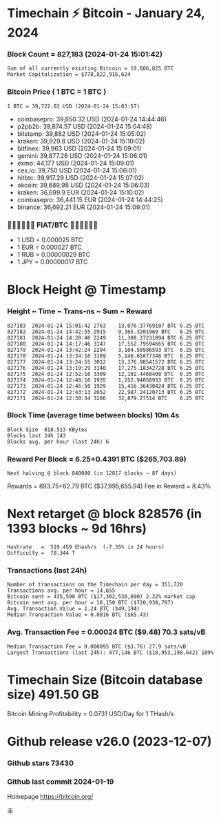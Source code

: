 #  Timechain ⚡ ₿itcoin - January 24, 2024
### Block Count = 827,183 (2024-01-24 15:01:42)
    Sum of all currently existing Bitcoin = 19,606,825 BTC
    Market Capitalization = $778,822,916,624
### Bitcoin Price ( 1 BTC = 1 BTC )
	1 BTC = 39,722.03 USD (2024-01-24 15:03:57)
- coinbasepro: 39,650.32 USD (2024-01-24 14:44:46)
- p2pb2b: 39,874.57 USD (2024-01-24 15:04:48)
- bitstamp: 39,882 USD (2024-01-24 15:05:02)
- kraken: 39,929.8 USD (2024-01-24 15:10:02)
- bitfinex: 39,963 USD (2024-01-24 15:09:01)
- gemini: 39,877.26 USD (2024-01-24 15:06:01)
- exmo: 44,177 USD (2024-01-24 15:09:01)
- cex.io: 39,750 USD (2024-01-24 15:06:01)
- hitbtc: 39,917.29 USD (2024-01-24 15:07:02)
- okcoin: 39,689.98 USD (2024-01-24 15:06:03)
- kraken: 36,699.9 EUR (2024-01-24 15:10:02)
- coinbasepro: 36,441.15 EUR (2024-01-24 14:44:25)
- binance: 36,692.21 EUR (2024-01-24 15:09:01)
### 💱💶💵💷💴💱 FIAT/BTC 💱💴💷💵💶💱
- 1 USD = 0.000025 BTC
- 1 EUR = 0.000027 BTC
- 1 RUB = 0.00000029 BTC
- 1 JPY = 0.00000017 BTC
  
# Block Height @ Timestamp
### Height ~ Time ~ Trans-ns ~ Sum ~ Reward
    827183	2024-01-24 15:01:42	2763	13,076.37769187 BTC	6.25 BTC
    827182	2024-01-24 14:42:55	2915	9,365.3201969 BTC	6.25 BTC
    827181	2024-01-24 14:20:46	2249	11,308.37231094 BTC	6.25 BTC
    827180	2024-01-24 14:17:46	3147	17,552.79594665 BTC	6.25 BTC
    827179	2024-01-24 13:42:24	2294	3,104.58986593 BTC	6.25 BTC
    827178	2024-01-24 13:34:10	3189	5,146.65877348 BTC	6.25 BTC
    827177	2024-01-24 13:24:55	3012	13,376.98541572 BTC	6.25 BTC
    827176	2024-01-24 13:19:29	3140	17,275.18342728 BTC	6.25 BTC
    827175	2024-01-24 12:52:10	3309	12,102.4460408 BTC	6.25 BTC
    827174	2024-01-24 12:48:16	1935	1,252.94058933 BTC	6.25 BTC
    827173	2024-01-24 12:46:50	1929	15,416.36430424 BTC	6.25 BTC
    827172	2024-01-24 12:43:13	2652	22,987.24120713 BTC	6.25 BTC
    827171	2024-01-24 12:30:34	3286	32,879.27514 BTC	6.25 BTC
### Block Time (average time between blocks)	10m 4s
    Block Size	818.513 KBytes
    Blocks last 24h	143
    Blocks avg. per hour (last 24h)	6
### Reward Per Block = 6.25+0.4391 BTC ($265,703.89) 
    Next halving @ block 840000 (in 12817 blocks ~ 87 days)
Rewards = 893.75+62.79 BTC ($37,995,655.94) Fee in Reward = 8.43%
# Next retarget @ block 828576 (in 1393 blocks ~ 9d 16hrs)
    Hashrate   =  519.459 Ehash/s  (-7.35% in 24 hours)
    Difficulty =  70.344 T 
### Transactions (last 24h)
    Number of transactions on the Timechain per day = 351,720
    Transactions avg. per hour = 14,655
    Bitcoin sent = 435,590 BTC ($17,302,530,890) 2.22% market cap
    Bitcoin sent avg. per hour = 18,150 BTC ($720,938,787)
    Avg. Transaction Value = 1.24 BTC ($49,194)
    Median Transaction Value = 0.0016 BTC ($65.43)
### Avg. Transaction Fee = 0.00024 BTC ($9.48) 70.3 sats/vB
    Median Transaction Fee = 0.000095 BTC ($3.76) 27.9 sats/vB
    Largest Transactions (last 24h): 477,146 BTC ($18,953,198,642) 109%
# Timechain Size (Bitcoin database size)	491.50 GB
Bitcoin Mining Profitability = 0.0731 USD/Day for 1 THash/s
# Github release	v26.0 (2023-12-07)
### Github stars	73430
### Github last commit	2024-01-19

Homepage	https://bitcoin.org/

丰
